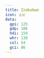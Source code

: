 ```yaml
---
title: Zimbabwe
icon: 🇿🇼
data:
  gpi: 125
  gdp: 106
  hdi: 159
  whr: 138
  col: 54
  gci: 86
---
```


